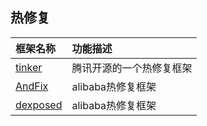 ## **热修复**

| 框架名称                                     | 功能描述         |
| :--------------------------------------- | :----------- |
| [tinker](https://github.com/Tencent/tinker) | 腾讯开源的一个热修复框架 |
| [AndFix](https://github.com/alibaba/AndFix) | alibaba热修复框架 |
| [dexposed](https://github.com/alibaba/dexposed) | alibaba热修复框架 |
